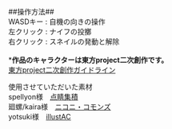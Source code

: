 ##操作方法##<br>
WASDキー : 自機の向きの操作<br>
左クリック : ナイフの投擲<br>
右クリック : スネイルの発動と解除<br>
<br>
***作品のキャラクターは東方project二次創作です。**<br>
[東方project二次創作ガイドライン](https://touhou-project.news/guideline/)<br>

使用させていただいた素材<br>
spellyon様　[点睛集積](http://dispell.net/index.html)<br>
廻螺/kaira様　[ニコニ・コモンズ](https://commons.nicovideo.jp/)<br>
yotsuki様　[illustAC](https://www.ac-illust.com/)
